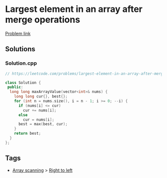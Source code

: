 # Largest element in an array after merge operations

[Problem link](https://leetcode.com/problems/largest-element-in-an-array-after-merge-operations/)

## Solutions


### Solution.cpp
```cpp
// https://leetcode.com/problems/largest-element-in-an-array-after-merge-operations/

class Solution {
 public:
  long long maxArrayValue(vector<int>& nums) {
    long long cur{}, best{};
    for (int n = nums.size(), i = n - 1; i >= 0; --i) {
      if (nums[i] <= cur)
        cur += nums[i];
      else
        cur = nums[i];
      best = max(best, cur);
    }
    return best;
  }
};
```
## Tags

* [Array scanning](/Collections/array-scanning.md#array-scanning) > [Right to left](/Collections/array-scanning.md#right-to-left)
